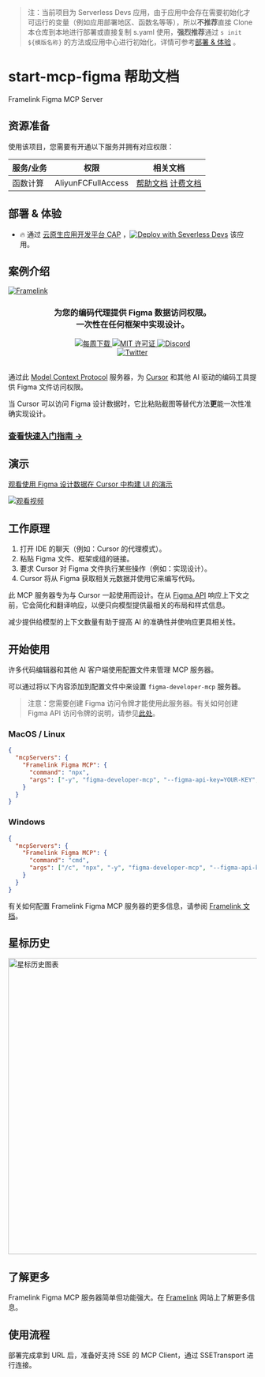 
> 注：当前项目为 Serverless Devs 应用，由于应用中会存在需要初始化才可运行的变量（例如应用部署地区、函数名等等），所以**不推荐**直接 Clone 本仓库到本地进行部署或直接复制 s.yaml 使用，**强烈推荐**通过 `s init ${模版名称}` 的方法或应用中心进行初始化，详情可参考[部署 & 体验](#部署--体验) 。

# start-mcp-figma 帮助文档

<description>

Framelink Figma MCP Server

</description>


## 资源准备

使用该项目，您需要有开通以下服务并拥有对应权限：

<service>



| 服务/业务 |  权限  | 相关文档 |
| --- |  --- | --- |
| 函数计算 |  AliyunFCFullAccess | [帮助文档](https://help.aliyun.com/product/2508973.html) [计费文档](https://help.aliyun.com/document_detail/2512928.html) |

</service>

<remark>



</remark>

<disclaimers>



</disclaimers>

## 部署 & 体验

<appcenter>
   
- :fire: 通过 [云原生应用开发平台 CAP](https://cap.console.aliyun.com/template-detail?template=start-mcp-figma) ，[![Deploy with Severless Devs](https://img.alicdn.com/imgextra/i1/O1CN01w5RFbX1v45s8TIXPz_!!6000000006118-55-tps-95-28.svg)](https://cap.console.aliyun.com/template-detail?template=start-mcp-figma) 该应用。
   
</appcenter>
<deploy>
    
   
</deploy>

## 案例介绍

<appdetail id="flushContent">

<a href="https://www.framelink.ai/?utm_source=github&utm_medium=readme&utm_campaign=readme" target="_blank" rel="noopener">
  <picture>
    <source media="(prefers-color-scheme: dark)" srcset="https://www.framelink.ai/github/HeaderDark.png" />
    <img alt="Framelink" src="https://www.framelink.ai/github/HeaderLight.png" />
  </picture>
</a>

<div align="center">
  <h3>为您的编码代理提供 Figma 数据访问权限。<br/>一次性在任何框架中实现设计。</h3>
  <a href="https://npmcharts.com/compare/figma-developer-mcp?interval=30">
    <img alt="每周下载" src="https://img.shields.io/npm/dm/figma-developer-mcp.svg">
  </a>
  <a href="https://github.com/GLips/Figma-Context-MCP/blob/main/LICENSE">
    <img alt="MIT 许可证" src="https://img.shields.io/github/license/GLips/Figma-Context-MCP" />
  </a>
  <a href="https://framelink.ai/discord">
    <img alt="Discord" src="https://img.shields.io/discord/1352337336913887343?color=7389D8&label&logo=discord&logoColor=ffffff" />
  </a>
  <br />
  <a href="https://twitter.com/glipsman">
    <img alt="Twitter" src="https://img.shields.io/twitter/url?url=https%3A%2F%2Fx.com%2Fglipsman&label=%40glipsman" />
  </a>
</div>

<br/>

通过此 [Model Context Protocol](https://modelcontextprotocol.io/introduction) 服务器，为 [Cursor](https://cursor.sh/) 和其他 AI 驱动的编码工具提供 Figma 文件访问权限。

当 Cursor 可以访问 Figma 设计数据时，它比粘贴截图等替代方法**更**能一次性准确实现设计。

<h3><a href="https://www.framelink.ai/docs/quickstart?utm_source=github&utm_medium=readme&utm_campaign=readme">查看快速入门指南 →</a></h3>

## 演示

[观看使用 Figma 设计数据在 Cursor 中构建 UI 的演示](https://youtu.be/6G9yb-LrEqg)

[![观看视频](https://img.youtube.com/vi/6G9yb-LrEqg/maxresdefault.jpg)](https://youtu.be/6G9yb-LrEqg)

## 工作原理

1. 打开 IDE 的聊天（例如：Cursor 的代理模式）。
2. 粘贴 Figma 文件、框架或组的链接。
3. 要求 Cursor 对 Figma 文件执行某些操作（例如：实现设计）。
4. Cursor 将从 Figma 获取相关元数据并使用它来编写代码。

此 MCP 服务器专为与 Cursor 一起使用而设计。在从 [Figma API](https://www.figma.com/developers/api) 响应上下文之前，它会简化和翻译响应，以便只向模型提供最相关的布局和样式信息。

减少提供给模型的上下文数量有助于提高 AI 的准确性并使响应更具相关性。

## 开始使用

许多代码编辑器和其他 AI 客户端使用配置文件来管理 MCP 服务器。

可以通过将以下内容添加到配置文件中来设置 `figma-developer-mcp` 服务器。

> 注意：您需要创建 Figma 访问令牌才能使用此服务器。有关如何创建 Figma API 访问令牌的说明，请参见[此处](https://help.figma.com/hc/en-us/articles/8085703771159-Manage-personal-access-tokens)。

### MacOS / Linux

```json
{
  "mcpServers": {
    "Framelink Figma MCP": {
      "command": "npx",
      "args": ["-y", "figma-developer-mcp", "--figma-api-key=YOUR-KEY", "--stdio"]
    }
  }
}
```

### Windows

```json
{
  "mcpServers": {
    "Framelink Figma MCP": {
      "command": "cmd",
      "args": ["/c", "npx", "-y", "figma-developer-mcp", "--figma-api-key=YOUR-KEY", "--stdio"]
    }
  }
}
```

有关如何配置 Framelink Figma MCP 服务器的更多信息，请参阅 [Framelink 文档](https://www.framelink.ai/docs/quickstart?utm_source=github&utm_medium=readme&utm_campaign=readme)。

## 星标历史

<a href="https://star-history.com/#GLips/Figma-Context-MCP"><img src="https://api.star-history.com/svg?repos=GLips/Figma-Context-MCP&type=Date" alt="星标历史图表" width="600" /></a>

## 了解更多

Framelink Figma MCP 服务器简单但功能强大。在 [Framelink](https://framelink.ai?utm_source=github&utm_medium=readme&utm_campaign=readme) 网站上了解更多信息。

</appdetail>







## 使用流程

<usedetail id="flushContent">

部署完成拿到 URL 后，准备好支持 SSE 的 MCP Client，通过 SSETransport 进行连接。

</usedetail>









